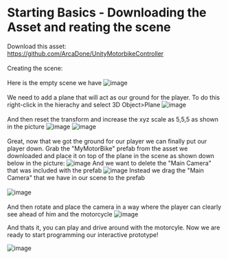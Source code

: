 # Starting Basics - Downloading the Asset and reating the scene
Download this asset: https://github.com/ArcaDone/UnityMotorbikeController
<br/><br/>
Creating the scene:
<br/><br/>
Here is the empty scene we have
![image](https://github.com/cayaahmet/Ahmet_Caya_Programming_CourseWork/assets/125205290/5cbfca96-1a70-45e4-bc27-0a1de066f537)
<br/><br/>
We need to add a plane that will act as our ground for the player. To do this right-click in the hierachy and select 3D Object>Plane
![image](https://github.com/cayaahmet/Ahmet_Caya_Programming_CourseWork/assets/125205290/feb8ea6d-5ada-44bd-82b3-75d180e50f14)
<br/><br/>
And then reset the transform and increase the xyz scale as 5,5,5 as shown in the picture
![image](https://github.com/cayaahmet/Ahmet_Caya_Programming_CourseWork/assets/125205290/8a2c0095-a948-4a26-b2ba-d15efd7904ff)
![image](https://github.com/cayaahmet/Ahmet_Caya_Programming_CourseWork/assets/125205290/b9dc4f58-a022-4468-9d9c-335790da5c3b)
<br/><br/>
Great, now that we got the ground for our player we can finally put our player down. Grab the "MyMotorBike" prefab from the asset we downloaded and place it on top of the plane in the scene as shown down below in the picture:
![image](https://github.com/cayaahmet/Ahmet_Caya_Programming_CourseWork/assets/125205290/c55ed719-a8ff-49e8-b231-e403dddc79ec)
And we want to delete the "Main Camera" that was included with the prefab 
![image](https://github.com/cayaahmet/Ahmet_Caya_Programming_CourseWork/assets/125205290/e2fcea8e-4029-4b79-ab6b-3905bed176fe)
Instead we drag the "Main Camera" that we have in our scene to the prefab
<br/><br/>
![image](https://github.com/cayaahmet/Ahmet_Caya_Programming_CourseWork/assets/125205290/4d83ffe0-6a5e-439c-8751-4169d4a5a85d)
<br/><br/>
And then rotate and place the camera in a way where the player can clearly see ahead of him and the motorcycle
![image](https://github.com/cayaahmet/Ahmet_Caya_Programming_CourseWork/assets/125205290/fea352e0-9a52-4584-b886-accfae5d8393)

And thats it, you can play and drive around with the motorcyle. Now we are ready to start programming our interactive prototype!

![image](https://github.com/cayaahmet/Ahmet_Caya_Programming_CourseWork/assets/125205290/646d5c74-9a1b-480a-9abd-9ce903d354cd)
